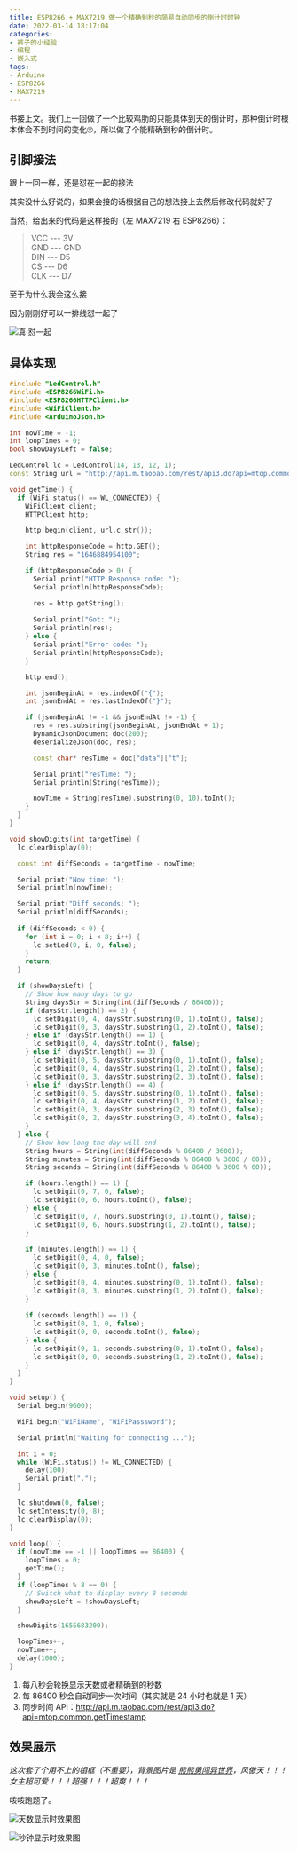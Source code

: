 ```yaml
---
title: ESP8266 + MAX7219 做一个精确到秒的简易自动同步的倒计时时钟
date: 2022-03-14 18:17:04
categories:
- 裤子的小经验
- 编程
- 嵌入式
tags: 
- Arduino
- ESP8266
- MAX7219
---
```


书接上文。我们上一回做了一个比较鸡肋的只能具体到天的倒计时，那种倒计时根本体会不到时间的变化🙄，所以做了个能精确到秒的倒计时。

## 引脚接法

跟上一回一样，还是怼在一起的接法

其实没什么好说的，如果会接的话根据自己的想法接上去然后修改代码就好了

当然，给出来的代码是这样接的（左 MAX7219 右 ESP8266）：

>VCC --- 3V<br/>
>GND --- GND<br/>
>DIN --- D5<br/>
>CS --- D6<br/>
>CLK --- D7

至于为什么我会这么接

因为刚刚好可以一排线怼一起了


![真·怼一起](https://cdn.jsdelivr.net/gh/Rotten-LKZ/cdn@main/images/content/esp8266-f8bae8.png)

## 具体实现

```cpp
#include "LedControl.h"
#include <ESP8266WiFi.h>
#include <ESP8266HTTPClient.h>
#include <WiFiClient.h>
#include <ArduinoJson.h>

int nowTime = -1;
int loopTimes = 0;
bool showDaysLeft = false;

LedControl lc = LedControl(14, 13, 12, 1);
const String url = "http://api.m.taobao.com/rest/api3.do?api=mtop.common.getTimestamp";

void getTime() {
  if (WiFi.status() == WL_CONNECTED) {
    WiFiClient client;
    HTTPClient http;

    http.begin(client, url.c_str());

    int httpResponseCode = http.GET();
    String res = "1646884954100";

    if (httpResponseCode > 0) {
      Serial.print("HTTP Response code: ");
      Serial.println(httpResponseCode);

      res = http.getString();
      
      Serial.print("Got: ");
      Serial.println(res);
    } else {
      Serial.print("Error code: ");
      Serial.println(httpResponseCode);
    }

    http.end();

    int jsonBeginAt = res.indexOf("{");
    int jsonEndAt = res.lastIndexOf("}");

    if (jsonBeginAt != -1 && jsonEndAt != -1) {
      res = res.substring(jsonBeginAt, jsonEndAt + 1);
      DynamicJsonDocument doc(200);
      deserializeJson(doc, res);

      const char* resTime = doc["data"]["t"];

      Serial.print("resTime: ");
      Serial.println(String(resTime));

      nowTime = String(resTime).substring(0, 10).toInt();
    }
  }
}

void showDigits(int targetTime) {
  lc.clearDisplay(0);

  const int diffSeconds = targetTime - nowTime;

  Serial.print("Now time: ");
  Serial.println(nowTime);

  Serial.print("Diff seconds: ");
  Serial.println(diffSeconds);
  
  if (diffSeconds < 0) {
    for (int i = 0; i < 8; i++) {
      lc.setLed(0, i, 0, false);
    }
    return;
  }

  if (showDaysLeft) {
    // Show how many days to go
    String daysStr = String(int(diffSeconds / 86400));
    if (daysStr.length() == 2) {
      lc.setDigit(0, 4, daysStr.substring(0, 1).toInt(), false);
      lc.setDigit(0, 3, daysStr.substring(1, 2).toInt(), false);
    } else if (daysStr.length() == 1) {
      lc.setDigit(0, 4, daysStr.toInt(), false);
    } else if (daysStr.length() == 3) {
      lc.setDigit(0, 5, daysStr.substring(0, 1).toInt(), false);
      lc.setDigit(0, 4, daysStr.substring(1, 2).toInt(), false);
      lc.setDigit(0, 3, daysStr.substring(2, 3).toInt(), false);
    } else if (daysStr.length() == 4) {
      lc.setDigit(0, 5, daysStr.substring(0, 1).toInt(), false);
      lc.setDigit(0, 4, daysStr.substring(1, 2).toInt(), false);
      lc.setDigit(0, 3, daysStr.substring(2, 3).toInt(), false);
      lc.setDigit(0, 2, daysStr.substring(3, 4).toInt(), false);
    }
  } else {
    // Show how long the day will end
    String hours = String(int(diffSeconds % 86400 / 3600));
    String minutes = String(int(diffSeconds % 86400 % 3600 / 60));
    String seconds = String(int(diffSeconds % 86400 % 3600 % 60));

    if (hours.length() == 1) {
      lc.setDigit(0, 7, 0, false);
      lc.setDigit(0, 6, hours.toInt(), false);
    } else {
      lc.setDigit(0, 7, hours.substring(0, 1).toInt(), false);
      lc.setDigit(0, 6, hours.substring(1, 2).toInt(), false);
    }
    
    if (minutes.length() == 1) {
      lc.setDigit(0, 4, 0, false);
      lc.setDigit(0, 3, minutes.toInt(), false);
    } else {
      lc.setDigit(0, 4, minutes.substring(0, 1).toInt(), false);
      lc.setDigit(0, 3, minutes.substring(1, 2).toInt(), false);
    }
    
    if (seconds.length() == 1) {
      lc.setDigit(0, 1, 0, false);
      lc.setDigit(0, 0, seconds.toInt(), false);
    } else {
      lc.setDigit(0, 1, seconds.substring(0, 1).toInt(), false);
      lc.setDigit(0, 0, seconds.substring(1, 2).toInt(), false);
    }
  }
}

void setup() {
  Serial.begin(9600);

  WiFi.begin("WiFiName", "WiFiPasssword");

  Serial.println("Waiting for connecting ...");

  int i = 0;
  while (WiFi.status() != WL_CONNECTED) {
    delay(100);
    Serial.print(".");
  }

  lc.shutdown(0, false);
  lc.setIntensity(0, 8);
  lc.clearDisplay(0);
}

void loop() {
  if (nowTime == -1 || loopTimes == 86400) {
    loopTimes = 0;
    getTime();
  }
  if (loopTimes % 8 == 0) {
    // Switch what to display every 8 seconds
    showDaysLeft = !showDaysLeft;
  }

  showDigits(1655683200);

  loopTimes++;
  nowTime++;
  delay(1000);
}
```

1. 每八秒会轮换显示天数或者精确到的秒数
2. 每 86400 秒会自动同步一次时间（其实就是 24 小时也就是 1 天）
3. 同步时间 API：<http://api.m.taobao.com/rest/api3.do?api=mtop.common.getTimestamp>

## 效果展示

*这次套了个用不上的相框（不重要），背景图片是 [熊熊勇闯异世界](https://kumakumakumabear.com/)，风傲天！！！女主超可爱！！！超强！！！超爽！！！*

咳咳跑题了。

![天数显示时效果图](https://cdn.jsdelivr.net/gh/Rotten-LKZ/cdn@main/images/content/timer2effort-d5b8a4.jpg)

![秒钟显示时效果图](https://cdn.jsdelivr.net/gh/Rotten-LKZ/cdn@main/images/content/timer2effort2-ad4a1c.jpg)
